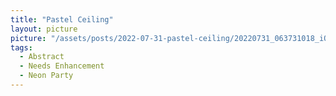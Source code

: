 ```yaml
---
title: "Pastel Ceiling"
layout: picture
picture: "/assets/posts/2022-07-31-pastel-ceiling/20220731_063731018_iOS.jpg"
tags:
  - Abstract
  - Needs Enhancement
  - Neon Party
---
```

